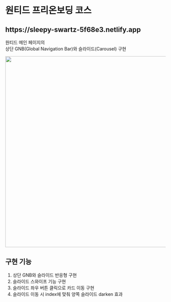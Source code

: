 # 원티드 프리온보딩 코스

<h2>https://sleepy-swartz-5f68e3.netlify.app</h2>

원티드 메인 페이지의 <br/>
상단 GNB(Global Navigation Bar)와 슬라이드(Carousel) 구현

<img src="https://user-images.githubusercontent.com/68722179/150066998-77c333e2-2842-4d35-97e9-2a8d4ace690c.png" width="600" />

## 구현 기능
1. 상단 GNB와 슬라이드 반응형 구현
2. 슬라이드 스와이프 기능 구현 
3. 슬라이드 좌우 버튼 클릭으로 카드 이동 구현
4. 슬라이드 이동 시 index에 맞춰 양쪽 슬라이드 darken 효과
